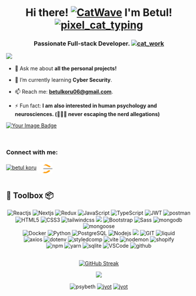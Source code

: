 <h1 align="center"> Hi there!  <a href="https://emoji.gg/emoji/80386-catwave"><img src="https://cdn3.emoji.gg/emojis/80386-catwave.png" width="64px" height="64px" alt="CatWave"></a> I'm Betul! <a href="https://emoji.gg/emoji/1188-pixel-cat-typing"><img src="https://cdn3.emoji.gg/emojis/1188-pixel-cat-typing.gif" width="64px" height="64px" alt="pixel_cat_typing"></a> </h1>


<h3 align="center">Passionate Full-stack Developer. <a href="https://emoji.gg/emoji/8443-cat-work"><img src="https://cdn3.emoji.gg/emojis/8443-cat-work.png" width="32px" height="32px" alt="cat_work"></a>  </h3>

![](https://komarev.com/ghpvc/?username=psyBeth&color=blueviolet)


- 💬 Ask me about **all the personal projects!**
  
- 🌱 I’m currently learning **Cyber Security**.

- 📫 Reach me: **betulkoru06@gmail.com**.

- ⚡ Fun fact: **I am also interested in human psychology and neurosciences. (☝🏻🤓 never escaping the nerd allegations)**

<a href= "https://tryhackme.com/p/KiwiBeth"> <img src="https://tryhackme-badges.s3.amazonaws.com/KiwiBeth.png" alt="Your Image Badge" />
 </a>

<br>

<h3 align="left">Connect with me:</h3>
<div align="left">
<a href="https://www.linkedin.com/in/betul-koru-2303192ab/" target="blank"><img align="center" src="https://raw.githubusercontent.com/rahuldkjain/github-profile-readme-generator/master/src/images/icons/Social/linked-in-alt.svg" alt="betul koru" height="30" width="40" /></a>
<a href="https://leetcode.com/u/BetulKoru/" target="blank"><img align="center" src="https://raw.githubusercontent.com/SubhadeepZilong/SubhadeepZilong/main/icons/Social/leet-code.svg" alt="subhadeepchakraborty555" height="30" width="40" /></a>
</div>

<br>

<h2 align="left">🚀 Toolbox 📦</h2>
<div align="center">
<img src="https://shields.io/badge/react-black?logo=react&style=for-the-badge"  alt="Reactjs"  />
<img src="https://img.shields.io/badge/Next-black?style=for-the-badge&logo=next.js&logoColor=white" alt="Nextjs"  />
<img src="https://img.shields.io/badge/redux-%23593d88.svg?style=for-the-badge&logo=redux&logoColor=white"  alt="Redux" />      
<img src="https://img.shields.io/badge/JavaScript-323330?style=for-the-badge&logo=javascript&logoColor=F7DF1E"    alt="JavaScript"  />
<img src="https://img.shields.io/badge/typescript-%23007ACC.svg?style=for-the-badge&logo=typescript&logoColor=white"  alt="TypeScript"  />
  <img src="https://camo.githubusercontent.com/322e00b16225c13b1083903d0902d8fb6cfc649dfd1e627ba22f3d560d49ba72/68747470733a2f2f696d672e736869656c64732e696f2f7374617469632f76313f7374796c653d666f722d7468652d6261646765266d6573736167653d4a534f4e2b5765622b546f6b656e7326636f6c6f723d303030303030266c6f676f3d4a534f4e2b5765622b546f6b656e73266c6f676f436f6c6f723d464646464646266c6162656c3d"  alt="JWT"  />
<img src="https://camo.githubusercontent.com/71a34634bb85d9ab1a72278628277abf1d8625f2afaf9c17399108f1c6b2e278/68747470733a2f2f696d672e736869656c64732e696f2f7374617469632f76313f7374796c653d666f722d7468652d6261646765266d6573736167653d506f73746d616e26636f6c6f723d464636433337266c6f676f3d506f73746d616e266c6f676f436f6c6f723d464646464646266c6162656c3d" alt="postman" />
</br>
<img src="https://img.shields.io/badge/HTML5-E34F26?style=for-the-badge&logo=html5&logoColor=white" alt="HTML5"  />
<img src="https://img.shields.io/badge/CSS3-1572B6?style=for-the-badge&logo=css3&logoColor=white"   alt="CSS3"  />
<img src="https://img.shields.io/badge/tailwindcss-%2338B2AC.svg?style=for-the-badge&logo=tailwind-css&logoColor=white" alt="tailwindcss" />
<img src="https://img.shields.io/badge/MUI-%230081CB.svg?style=for-the-badge&logo=mui&logoColor=white" />
<img src="https://img.shields.io/badge/Bootstrap-563D7C?style=for-the-badge&logo=bootstrap&logoColor=white" alt="Bootstrap" />
<img src="https://img.shields.io/badge/Sass-CC6699?style=for-the-badge&logo=sass&logoColor=white" alt="Sass"  />
<img src="https://camo.githubusercontent.com/764c06697d33237b315a6ac5f6982490d80961f341e7d7853c73bf4cf0036a6b/68747470733a2f2f696d672e736869656c64732e696f2f7374617469632f76313f7374796c653d666f722d7468652d6261646765266d6573736167653d4d6f6e676f444226636f6c6f723d343741323438266c6f676f3d4d6f6e676f4442266c6f676f436f6c6f723d464646464646266c6162656c3d" alt="mongodb"  />
<img src="https://camo.githubusercontent.com/59f11ace5ccac3eb53cd8789b2bfa9f0fd5fa8bf64dd666b13c6c1684042b2bd/68747470733a2f2f696d672e736869656c64732e696f2f7374617469632f76313f7374796c653d666f722d7468652d6261646765266d6573736167653d4d6f6e676f6f736526636f6c6f723d383830303030266c6f676f3d4d6f6e676f6f7365266c6f676f436f6c6f723d464646464646266c6162656c3d" alt="mongoose" />
</br>
<img src= "https://img.shields.io/badge/docker-%230db7ed.svg?style=for-the-badge&logo=docker&logoColor=white" alt="Docker"  />
<img src="https://img.shields.io/badge/Python-14354C?style=for-the-badge&logo=python&logoColor=white"  alt="Python"  />
<img src="https://img.shields.io/badge/PostgreSQL-316192?style=for-the-badge&logo=postgresql&logoColor=white"  alt="PostgreSQL"  />
<img src="https://img.shields.io/badge/Node.js-43853D?style=for-the-badge&logo=node.js&logoColor=white"   alt="Nodejs"  />
<img src="https://img.shields.io/badge/express.js-%23404d59.svg?style=for-the-badge&logo=express&logoColor=%2361DAFB"  />
<img src="https://img.shields.io/badge/GIT-E44C30?style=for-the-badge&logo=git&logoColor=white" alt="GIT"  />
<img src="https://img.shields.io/badge/liquid-1E90FF?style=for-the-badge" alt="liquid" />
</br>
<img src="https://camo.githubusercontent.com/1607d954633471415b6490bfb6f92e50983acfe76bcb69f9f994703f62788e15/68747470733a2f2f696d672e736869656c64732e696f2f7374617469632f76313f7374796c653d666f722d7468652d6261646765266d6573736167653d4178696f7326636f6c6f723d354132394534266c6f676f3d4178696f73266c6f676f436f6c6f723d464646464646266c6162656c3d" alt="axios" />
<img src="https://img.shields.io/badge/Dotenv-FFFFFF?style=for-the-badge&logo=dotenv" alt="dotenv" />
<img src="https://img.shields.io/badge/Styled_Components-FFC0CB?style=for-the-badge&logo=styledcomponents" alt="styledcomp" />
<img src="https://img.shields.io/badge/Vite-D1C4E9?style=for-the-badge&logo=vite" alt="vite" />
<img src="https://img.shields.io/badge/Nodemon-808080?style=for-the-badge&logo=nodemon" alt="nodemon" />
<img src="https://img.shields.io/badge/shopify-F0FFF0?style=for-the-badge&logo=shopify" alt="shopify" />
</br>
<img src="https://img.shields.io/badge/npm-F44336?style=for-the-badge&logo=npm" alt="npm" />
<img src="https://img.shields.io/badge/yarn-87AFC7?style=for-the-badge&logo=yarn" alt="yarn" />
<img src="https://img.shields.io/badge/sqlite-151B54?style=for-the-badge&logo=sqlite" alt="sqlite" />
<img src="https://img.shields.io/badge/Visual_Studio_Code-0078D4?style=for-the-badge&logo=visual%20studio%20code&logoColor=white" alt="VSCode"  />
<img src="https://img.shields.io/badge/github-0000FF?style=for-the-badge&logo=github" alt="github" />

</div>

<div align="center">
</br>
<p>
  <a href="https://git.io/streak-stats"><img src="https://github-readme-streak-stats.herokuapp.com?user=psyBeth&theme=github-dark" alt="GitHub Streak" /></a>
</p>
  <img  align=top flex-grow=1 src="https://leetcard.jacoblin.cool/BetulKoru?theme=dark&font=Nunito&ext=heatmap" /> 

<p>
  <img align="center" src="https://github-readme-stats.vercel.app/api/top-langs?username=psybeth&show_icons=true&locale=en&layout=compact" alt="psybeth" />
  <a href="https://leetcode.com/BetulKoru/" target="_blank"><img align="center" src="https://assets.leetcode.com/static_assets/marketing/2024-100.gif" alt="jyot" height="100" width="100" /></a>
  <a href="https://leetcode.com/BetulKoru/" target="_blank"><img align="center" src="https://assets.leetcode.com/static_assets/marketing/2024-200.gif" alt="jyot" height="100" width="100" /></a>
</p>
</div>




